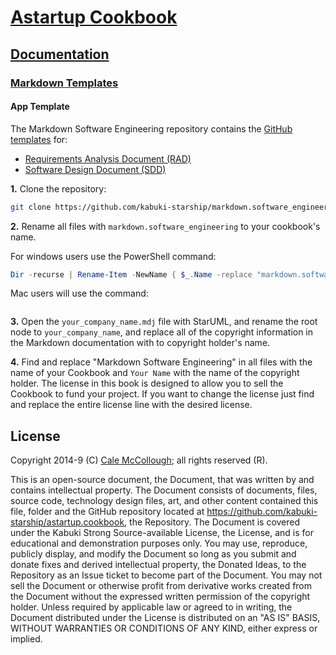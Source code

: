 # [Astartup Cookbook](../../readme.md)

## [Documentation](../readme.md)

### [Markdown Templates](./readme.md)

#### App Template

The Markdown Software Engineering repository contains the [GitHub templates](./github_templates.md) for:

* [Requirements Analysis Document (RAD)](https://github.com/kabuki-starship/markdown.software_engineering/tree/master/rdd)
* [Software Design Document (SDD)](https://github.com/kabuki-starship/markdown.software_engineering/tree/master/sdd)

**1.**  Clone the repository:

```Bash
git clone https://github.com/kabuki-starship/markdown.software_engineering.git
```

**2.** Rename all files with `markdown.software_engineering` to your cookbook's name.

For windows users use the PowerShell command:

```PowerShell
Dir -recurse | Rename-Item -NewName { $_.Name -replace "markdown.software_engineering","your_project.cookbook" }
```
Mac users will use the command:

```PowerShell
```

**3.** Open the `your_company_name.mdj` file with StarUML, and rename the root node to `your_company_name`, and replace all of the copyright information in the Markdown documentation with to copyright holder's name.

**4.** Find and replace "Markdown Software Engineering" in all files with the name of your Cookbook and `Your Name` with the name of the copyright holder. The license in this book is designed to allow you to sell the Cookbook to fund your project. If you want to change the license just find and replace the entire license line with the desired license.

## License

Copyright 2014-9 (C) [Cale McCollough](https://calemccollough.github.io); all rights reserved (R).

This is an open-source document, the Document, that was written by and contains intellectual property. The Document consists of documents, files, source code, technology design files, art, and other content contained this file, folder and the GitHub repository located at <https://github.com/kabuki-starship/astartup.cookbook>, the Repository. The Document is covered under the Kabuki Strong Source-available License, the License, and is for educational and demonstration purposes only. You may use, reproduce, publicly display, and modify the Document so long as you submit and donate fixes and derived intellectual property, the Donated Ideas, to the Repository as an Issue ticket to become part of the Document. You may not sell the Document or otherwise profit from derivative works created from the Document without the expressed written permission of the copyright holder. Unless required by applicable law or agreed to in writing, the Document distributed under the License is distributed on an "AS IS" BASIS, WITHOUT WARRANTIES OR CONDITIONS OF ANY KIND, either express or implied.
